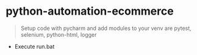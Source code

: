 # python-automation-ecommerce

> Setup code with pycharm and add modules to your venv are pytest, selenium, python-html, logger

- Execute run.bat 
